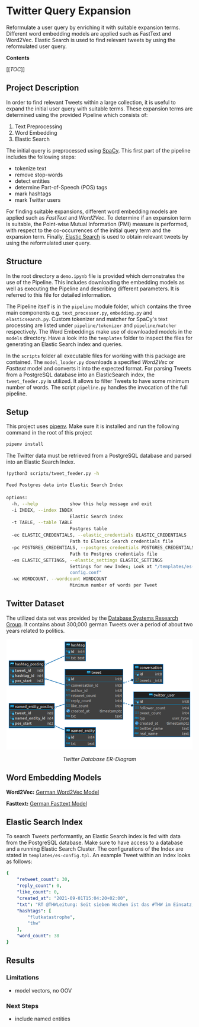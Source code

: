 # Twitter Query Expansion
Reformulate a user query by enriching it with suitable expansion terms. Different word embedding models are applied such as FastText and Word2Vec. Elastic Search is used to find relevant tweets by using the reformulated user query.

**Contents**

[[_TOC_]]


## Project Description
In order to find relevant Tweets within a large collection, it is useful to expand the initial user query with suitable terms. These expansion terms are determined using the provided Pipeline which consists of:
1. Text Preprocessing  
2. Word Embedding
3. Elastic Search

The initial query is preprocessed using [SpaCy](https://spacy.io/). This first part of the pipeline includes the following steps:
- tokenize text
- remove stop-words
- detect entities
- determine Part-of-Speech (POS) tags
- mark hashtags
- mark Twitter users

For finding suitable expansions, different word embedding models are applied such as *FastText* and *Word2Vec*. To determine if an expansion term is suitable, the Point-wise Mutual Information (PMI) measure is performed, with respect to the co-occurrences of the initial query term and the expansion term. Finally, [Elastic Search](https://www.elastic.co/elasticsearch/) is used to obtain relevant tweets by using the reformulated user query.  

## Structure
In the root directory a `demo.ipynb` file is provided which demonstrates the use of the Pipeline. This includes downloading the embedding models as well as executing the Pipeline and describing different parameters. It is referred to this file for detailed information.  

The Pipeline itself is in the `pipeline` module folder, which contains the three main components e.g. `text_processor.py`, `embedding.py` and `elasticsearch.py`. Custom tokenizer and matcher for SpaCy's text processing are listed under `pipeline/tokenizer` and `pipeline/matcher` respectively. The Word Embeddings make use of downloaded models in the `models` directory. Have a look into the `templates` folder to inspect the files for generating an Elastic Search index and queries. 

In the `scripts` folder all executable files for working with this package are contained. The `model_loader.py` downloads a specified *Word2Vec* or *Fasttext* model and converts it into the expected format. For parsing Tweets from a PostgreSQL database into an ElasticSearch index, the `tweet_feeder.py` is utilized. It allows to filter Tweets to have some minimum number of words. The script `pipeline.py` handles the invocation of the full pipeline. 

## Setup
This project uses [pipenv](https://pipenv.pypa.io/en/latest/#install-pipenv-today). Make sure it is installed and run the following command in the root of this project

```sh
pipenv install
```

The Twitter data must be retrieved from a PostgreSQL database and parsed into an Elastic Search Index.
```sh
!python3 scripts/tweet_feeder.py -h
```
```sh
Feed Postgres data into Elastic Search Index

options:
  -h, --help            show this help message and exit
  -i INDEX, --index INDEX
                        Elastic Search index
  -t TABLE, --table TABLE
                        Postgres table
  -ec ELASTIC_CREDENTIALS, --elastic_credentials ELASTIC_CREDENTIALS
                        Path to Elastic Search credentials file
  -pc POSTGRES_CREDENTIALS, --postgres_credentials POSTGRES_CREDENTIALS
                        Path to Postgres credentials file
  -es ELASTIC_SETTINGS, --elastic_settings ELASTIC_SETTINGS
                        Settings for new Index; Look at "/templates/es-
                        config.conf"
  -wc WORDCOUNT, --wordcount WORDCOUNT
                        Minimum number of words per Tweet
```

## Twitter Dataset
The utilized data set was provided by the [Database Systems Research Group](https://dbs.ifi.uni-heidelberg.de/). It contains about 300,000 german Tweets over a period of about two years related to politics. 

<p align="center">
  <img src="img/twitterdb-er-diagram.png" />
</p>
<div align="center"><i>Twitter Database ER-Diagram</i></div>

## Word Embedding Models

**Word2Vec:**
[German Word2Vec Model](https://fasttext.cc/docs/en/crawl-vectors.html)

**Fasttext:**
[German Fasttext Model](https://devmount.github.io/GermanWordEmbeddings/)


## Elastic Search Index
To search Tweets performantly, an Elastic Search index is fed with data from the PostgreSQL database. Make sure to have access to a database and a running Elastic Search Cluster. The configurations of the Index are stated in `templates/es-config.tpl`. An example Tweet within an Index looks as follows:

```yaml
{
    "retweet_count": 30,
    "reply_count": 0,
    "like_count": 0,
    "created_at": "2021-09-01T15:04:20+02:00",
    "txt": "RT @THWLeitung: Seit sieben Wochen ist das #THW im Einsatz, um die Folgen der #Flutkatastrophe zu beseitigen. Dabei sind die Fähigkeiten aller THW-Fachgruppen gefordert. Bisher haben die 13.566 Einsatzkräfte des THW 1.530.000 Einsatzstunden geleistet. Foto: Kai-Uwe Wärner https://t.co/3N7xqdFb21",
    "hashtags": [
        "flutkatastrophe",
        "thw"
    ],
    "word_count": 38
}
```


## Results

### Limitations
- model vectors, no OOV

### Next Steps
- include named entities

